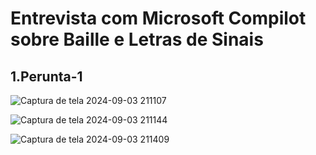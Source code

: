 # Entrevista com Microsoft Compilot sobre Baille e Letras de Sinais 



## 1.Perunta-1


![Captura de tela 2024-09-03 211107](https://github.com/user-attachments/assets/5dc06471-c187-4b02-bb65-91d4bb34b23f)


![Captura de tela 2024-09-03 211144](https://github.com/user-attachments/assets/4751a64d-daba-4a59-ba2f-13a880c365c6)



![Captura de tela 2024-09-03 211409](https://github.com/user-attachments/assets/4629c79d-9df5-43fc-a1bd-5605e415a20c)




